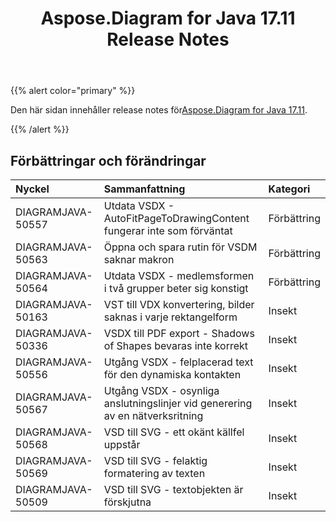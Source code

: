 ﻿---
title: Aspose.Diagram for Java 17.11 Release Notes
type: docs
weight: 20
url: /sv/java/aspose-diagram-for-java-17-11-release-notes/
---
{{% alert color="primary" %}} 

 Den här sidan innehåller release notes för[Aspose.Diagram for Java 17.11](https://docs.aspose.com/diagram/java/aspose-diagram-for-java-17-11-release-notes/).

{{% /alert %}} 
## **Förbättringar och förändringar**

|**Nyckel**|**Sammanfattning**|**Kategori**|
|:- |:- |:- |
|DIAGRAMJAVA-50557|Utdata VSDX - AutoFitPageToDrawingContent fungerar inte som förväntat|Förbättring|
|DIAGRAMJAVA-50563|Öppna och spara rutin för VSDM saknar makron|Förbättring|
|DIAGRAMJAVA-50564|Utdata VSDX - medlemsformen i två grupper beter sig konstigt|Förbättring|
|DIAGRAMJAVA-50163|VST till VDX konvertering, bilder saknas i varje rektangelform|Insekt|
|DIAGRAMJAVA-50336|VSDX till PDF export - Shadows of Shapes bevaras inte korrekt|Insekt|
|DIAGRAMJAVA-50556|Utgång VSDX - felplacerad text för den dynamiska kontakten|Insekt|
|DIAGRAMJAVA-50567|Utgång VSDX - osynliga anslutningslinjer vid generering av en nätverksritning|Insekt|
|DIAGRAMJAVA-50568|VSD till SVG - ett okänt källfel uppstår|Insekt|
|DIAGRAMJAVA-50569|VSD till SVG - felaktig formatering av texten|Insekt|
|DIAGRAMJAVA-50509|VSD till SVG - textobjekten är förskjutna|Insekt|

